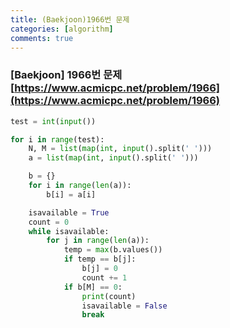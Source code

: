 ```yaml
---
title: (Baekjoon)1966번 문제
categories: [algorithm]
comments: true
---
```


### [Baekjoon] 1966번 문제 [https://www.acmicpc.net/problem/1966](https://www.acmicpc.net/problem/1966)

```python
test = int(input())

for i in range(test):
    N, M = list(map(int, input().split(' ')))
    a = list(map(int, input().split(' ')))

    b = {}
    for i in range(len(a)):
        b[i] = a[i]

    isavailable = True
    count = 0
    while isavailable:
        for j in range(len(a)):
            temp = max(b.values())
            if temp == b[j]:
                b[j] = 0
                count += 1
            if b[M] == 0:
                print(count)
                isavailable = False
                break
```
